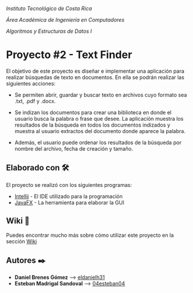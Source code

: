 _Instituto Tecnológico de Costa Rica_

_Área Académica de Ingeniería en Computadores_

_Algoritmos y Estructuras de Datos I_



# Proyecto #2 - Text Finder

El objetivo de este proyecto es diseñar e implementar una aplicación para realizar búsquedas de texto en documentos. En ella se podrán realizar las siguientes acciones:

* Se permiten abrir, guardar y buscar texto en archivos cuyo formato sea .txt, .pdf y .docx.

* Se indizan los documentos para crear una biblioteca en donde el usuario busca la palabra o frase que desee. La aplicación muestra los resultados de la búsqueda en todos los documentos indizados y muestra al usuario extractos del documento donde aparece la palabra.

* Además, el usuario puede ordenar los resultados de la búsqueda por nombre del archivo, fecha de creación y tamaño.



## Elaborado con 🛠️
El proyecto se realizó con los siguientes programas:

* [Intellij](https://www.jetbrains.com/idea/) - El IDE utilizado para la programación
* [JavaFX](https://docs.oracle.com/javase/8/javase-clienttechnologies.htm) - La herramienta para elaborar la GUI



## Wiki 📖
Puedes encontrar mucho más sobre cómo utilizar este proyecto en la sección [Wiki](https://github.com/repoPrograsTEC/Proyecto-2-Text-Finder/wiki)




## Autores ✒️
* **Daniel Brenes Gómez** --> [eldanielh31](https://github.com/eldanielh31)
* **Esteban Madrigal Sandoval** --> [04esteban04](https://github.com/04esteban04)


